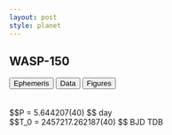 ```yaml
---
layout: post
style: planet
---
```

<script src="../js/planets.js"></script>

## WASP-150

<!-- Tab links -->
<div class="tab">
<button class="tablinks" onclick="openCity(event, 'Ephemeris')">Ephemeris</button>
<button class="tablinks" onclick="openCity(event, 'Data')">Data</button>
<button class="tablinks" onclick="openCity(event, 'Figures')">Figures</button>
</div>

<!-- Tab content -->
<div id="Ephemeris" class="tabcontent" markdown="1">
<br/><br/>
$$P = 5.644207(40) $$ day <br/>
$$T_0 = 2457217.262187(40) $$ BJD TDB
<br/><br/>
<br/><br/>
</div>


